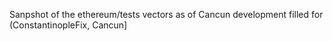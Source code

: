 Sanpshot of the ethereum/tests vectors as of Cancun development filled for (ConstantinopleFix, Cancun]
